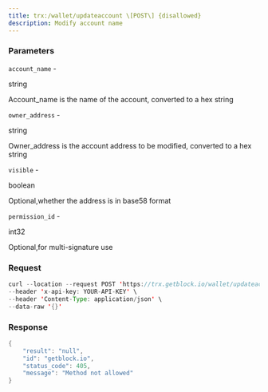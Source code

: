 ```yaml
---
title: trx:/wallet/updateaccount \[POST\] {disallowed}
description: Modify account name
---
```


### Parameters


`account_name` -

string

Account_name is the name of the account, converted to a hex string

`owner_address` -

string

Owner_address is the account address to be modified, converted to a hex
string

`visible` -

boolean

Optional,whether the address is in base58 format

`permission_id` -

int32

Optional,for multi-signature use

### Request

``` java
curl --location --request POST 'https://trx.getblock.io/wallet/updateaccount' \
--header 'x-api-key: YOUR-API-KEY' \
--header 'Content-Type: application/json' \
--data-raw '{}'
```

###  Response

``` java
{
    "result": "null",
    "id": "getblock.io",
    "status_code": 405,
    "message": "Method not allowed"
}
```

